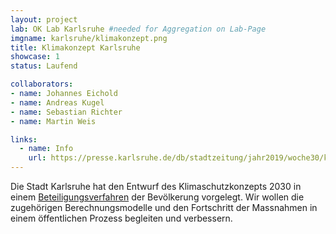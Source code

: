 ```yaml
---
layout: project
lab: OK Lab Karlsruhe #needed for Aggregation on Lab-Page
imgname: karlsruhe/klimakonzept.png
title: Klimakonzept Karlsruhe
showcase: 1
status: Laufend

collaborators:
- name: Johannes Eichold
- name: Andreas Kugel
- name: Sebastian Richter
- name: Martin Weis

links:
  - name: Info
    url: https://presse.karlsruhe.de/db/stadtzeitung/jahr2019/woche30/klimaschutzkonzept_2030_gehandelt_wird_bereits_jetzt.html
---
```


Die Stadt Karlsruhe hat den Entwurf des Klimaschutzkonzepts 2030 in einem [Beteiligungsverfahren](https://beteiligung.karlsruhe.de/content/bbv/details/90/) der Bevölkerung vorgelegt.
Wir wollen die zugehörigen Berechnungsmodelle und den Fortschritt der Massnahmen in einem öffentlichen Prozess begleiten und verbessern.
